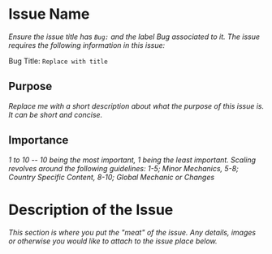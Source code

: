 # Issue Name

_Ensure the issue title has ``Bug:`` and the label Bug associated to it. The issue requires the following information in this issue:_

Bug Title: ``Replace with title``

## Purpose

_Replace me with a short description about what the purpose of this issue is. It can be short and concise._

## Importance

_1 to 10 -- 10 being the most important, 1 being the least important. Scaling revolves around the following guidelines: 1-5; Minor Mechanics, 5-8; Country Specific Content, 8-10; Global Mechanic or Changes_


# Description of the Issue

_This section is where you put the "meat" of the issue. Any details, images or otherwise you would like to attach to the issue place below._
